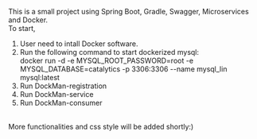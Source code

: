 This is a small project using Spring Boot, Gradle, Swagger, Microservices and Docker.<br />
To start, <br />
1. User need to intall Docker software.<br />
2. Run the following command to start dockerized mysql:<br />
  docker run -d -e MYSQL_ROOT_PASSWORD=root -e MYSQL_DATABASE=catalytics -p 3306:3306 --name mysql_lin mysql:latest<br />
3. Run DockMan-registration<br />
4. Run DockMan-service<br />
5. Run DockMan-consumer<br />
<br />
More functionalities and css style will be added shortly:)
